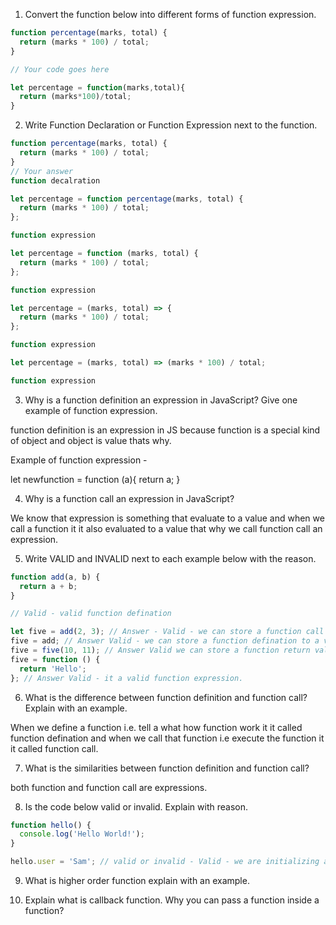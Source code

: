 1. Convert the function below into different forms of function expression.

```js
function percentage(marks, total) {
  return (marks * 100) / total;
}

// Your code goes here

let percentage = function(marks,total){
  return (marks*100)/total;
}
```

2. Write Function Declaration or Function Expression next to the function.

```js
function percentage(marks, total) {
  return (marks * 100) / total;
}
// Your answer
function decalration
```

```js
let percentage = function percentage(marks, total) {
  return (marks * 100) / total;
};

function expression
```

```js
let percentage = function (marks, total) {
  return (marks * 100) / total;
};

function expression
```

```js
let percentage = (marks, total) => {
  return (marks * 100) / total;
};

function expression
```

```js
let percentage = (marks, total) => (marks * 100) / total;

function expression
```

3. Why is a function definition an expression in JavaScript? Give one example of function expression.

function definition is an expression in JS because function is a special kind of object and object is value thats why.

Example of function expression - 

let newfunction = function (a){
  return a;
}

4. Why is a function call an expression in JavaScript?

We know that expression is something that evaluate to a value and when we call a function it it also evaluated to a value that why we call function call an expression.

5. Write VALID and INVALID next to each example below with the reason.

```js
function add(a, b) {
  return a + b;
}

// Valid - valid function defination

let five = add(2, 3); // Answer - Valid - we can store a function call into a variable 
five = add; // Answer Valid - we can store a function defination to a variable
five = five(10, 11); // Answer Valid we can store a function return value to variable
five = function () {
  return 'Hello';
}; // Answer Valid - it a valid function expression.
```

6. What is the difference between function definition and function call? Explain with an example.

When we define a function i.e. tell a what how function work it it called function defination
and when we call that function i.e execute the function it it called function call.

7. What is the similarities between function definition and function call?

both function and function call are expressions.

8. Is the code below valid or invalid. Explain with reason.

```js
function hello() {
  console.log('Hello World!');
}

hello.user = 'Sam'; // valid or invalid - Valid - we are initializing a variable in a function with value Sam;
```

9. What is higher order function explain with an example.

<!-- Higher order functions are those functions which either accepts or returns a function. -->

10. Explain what is callback function. Why you can pass a function inside a function?

<!-- A call back function is that function whose function defination is passed an argument in a function 
function only accepts a value and function is an object which is basically a value so we can pass a fucntion as an argument
-->

